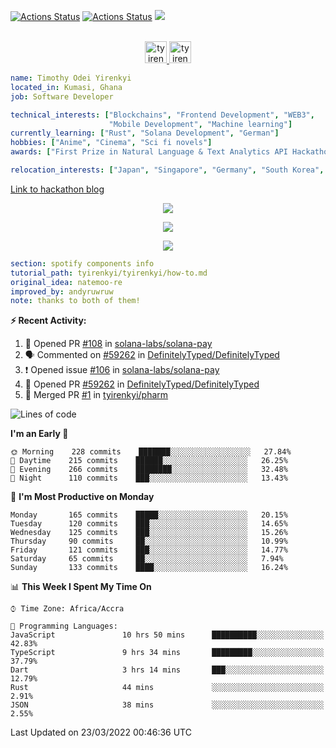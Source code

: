 [![Actions Status](https://github.com/tyirenkyi/tyirenkyi/workflows/wakatime-stats/badge.svg)](https://github.com/tyirenkyi/tyirenkyi/actions)
[![Actions Status](https://github.com/tyirenkyi/tyirenkyi/workflows/update-gh-activity/badge.svg)](https://github.com/tyirenkyi/tyirenkyi/actions)
![](https://visitor-badge.glitch.me/badge?page_id=tyirenkyi.tyirenkyi)

<p align="center">
<br/>
<a href="https://twitter.com/toyirenkyi">
  <img alt="tyirenkyi | Twitter" width="35px" src="https://drive.google.com/uc?export=view&id=1CwWfGcNmTNzSI-XmaLk0gvbHVaD5xkwx" />
</a>
<a href="https://open.spotify.com/user/6jyx0hj1911n2xd4rm3vwm8j9?si=f0e62187bc474bdf">
  <img alt="tyirenkyi's Spotify" width="35px" src="https://drive.google.com/uc?export=view&id=1mLM5RCv8vHD1eZBYJphW69eo6OVlK-Ti" />
</a>
</p>

```yaml
name: Timothy Odei Yirenkyi
located_in: Kumasi, Ghana
job: Software Developer

technical_interests: ["Blockchains", "Frontend Development", "WEB3", 
                      "Mobile Development", "Machine learning"]
currently_learning: ["Rust", "Solana Development", "German"]
hobbies: ["Anime", "Cinema", "Sci fi novels"]
awards: ["First Prize in Natural Language & Text Analytics API Hackathon"]

relocation_interests: ["Japan", "Singapore", "Germany", "South Korea", "UK"]
```

<a href="https://www.expert.ai/blog/the-story-behind-hackathon-winning-peer-reviewers-app">Link to hackathon blog</a>

<p align="center">
  <img alig src="https://github-profile-trophy.vercel.app/?username=tyirenkyi&column=6&rank=SSS,SS,S,AAA,AA,A,B,C" />
</p>


<p align="center">
  <a href="https://tyirenkyi.vercel.app/api/now-playing?open">
    <!-- Music bars move to the beat and are colored based on the track's happiness, danceability and energy! -->
    <img src="https://tyirenkyi.vercel.app/api/now-playing">
  </a>
</p>

<p align="center">
  <img src="https://tyirenkyi.vercel.app/api/top-played">
</p>
 
```yaml
section: spotify components info
tutorial_path: tyirenkyi/tyirenkyi/how-to.md
original_idea: natemoo-re
improved_by: andyruwruw
note: thanks to both of them!
```


**:zap: Recent Activity:**

<!--START_SECTION:activity-->
1. 💪 Opened PR [#108](https://github.com/solana-labs/solana-pay/pull/108) in [solana-labs/solana-pay](https://github.com/solana-labs/solana-pay)
2. 🗣 Commented on [#59262](https://github.com/DefinitelyTyped/DefinitelyTyped/issues/59262) in [DefinitelyTyped/DefinitelyTyped](https://github.com/DefinitelyTyped/DefinitelyTyped)
3. ❗️ Opened issue [#106](https://github.com/solana-labs/solana-pay/issues/106) in [solana-labs/solana-pay](https://github.com/solana-labs/solana-pay)
4. 💪 Opened PR [#59262](https://github.com/DefinitelyTyped/DefinitelyTyped/pull/59262) in [DefinitelyTyped/DefinitelyTyped](https://github.com/DefinitelyTyped/DefinitelyTyped)
5. 🎉 Merged PR [#1](https://github.com/tyirenkyi/pharm/pull/1) in [tyirenkyi/pharm](https://github.com/tyirenkyi/pharm)
<!--END_SECTION:activity-->

<!--START_SECTION:waka-->
![Lines of code](https://img.shields.io/badge/From%20Hello%20World%20I%27ve%20Written-5%20Million%20lines%20of%20code-blue)

**I'm an Early 🐤** 

```text
🌞 Morning    228 commits    ███████░░░░░░░░░░░░░░░░░░   27.84% 
🌆 Daytime    215 commits    ██████░░░░░░░░░░░░░░░░░░░   26.25% 
🌃 Evening    266 commits    ████████░░░░░░░░░░░░░░░░░   32.48% 
🌙 Night      110 commits    ███░░░░░░░░░░░░░░░░░░░░░░   13.43%

```
📅 **I'm Most Productive on Monday** 

```text
Monday       165 commits    █████░░░░░░░░░░░░░░░░░░░░   20.15% 
Tuesday      120 commits    ███░░░░░░░░░░░░░░░░░░░░░░   14.65% 
Wednesday    125 commits    ███░░░░░░░░░░░░░░░░░░░░░░   15.26% 
Thursday     90 commits     ██░░░░░░░░░░░░░░░░░░░░░░░   10.99% 
Friday       121 commits    ███░░░░░░░░░░░░░░░░░░░░░░   14.77% 
Saturday     65 commits     ██░░░░░░░░░░░░░░░░░░░░░░░   7.94% 
Sunday       133 commits    ████░░░░░░░░░░░░░░░░░░░░░   16.24%

```


📊 **This Week I Spent My Time On** 

```text
⌚︎ Time Zone: Africa/Accra

💬 Programming Languages: 
JavaScript               10 hrs 50 mins      ██████████░░░░░░░░░░░░░░░   42.83% 
TypeScript               9 hrs 34 mins       █████████░░░░░░░░░░░░░░░░   37.79% 
Dart                     3 hrs 14 mins       ███░░░░░░░░░░░░░░░░░░░░░░   12.79% 
Rust                     44 mins             ░░░░░░░░░░░░░░░░░░░░░░░░░   2.91% 
JSON                     38 mins             ░░░░░░░░░░░░░░░░░░░░░░░░░   2.55%

```


 Last Updated on 23/03/2022 00:46:36 UTC
<!--END_SECTION:waka-->

